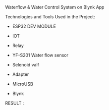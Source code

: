 Waterflow & Water Control System on Blynk App

Technologies and Tools Used in the Project:

* ESP32 DEV MODULE

* IOT

* Relay

* YF-S201 Water flow sensor

* Selenoid valf

* Adapter

* MicroUSB

* Blynk

RESULT : 
